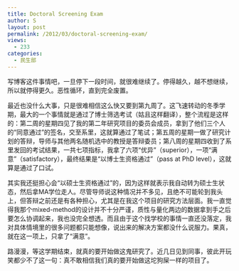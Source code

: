 ```yaml
---
title: Doctoral Screening Exam
author: S
layout: post
permalink: /2012/03/doctoral-screening-exam/
views:
  - 233
categories:
  - 民生部
---
```

写博客这件事情吧，一旦停下一段时间，就很难继续了。停得越久，越不想继续，所以就停得更久。恶性循环，直到完全废置。

最近也没什么大事，只是很难相信这么快又要到第九周了。这飞速转动的冬季学期，最大的一个事情就是通过了博士筛选考试（姑且这样翻译），整个流程是这样的：第二周的星期四见了我的第二年研究项目的委员会成员，拿到了他们三个人的“同意通过”的签名，交至系里，这就算通过了笔试；第五周的星期一做了研究计划的答辩，导师与其他两名随机选中的教授是答辩委员；第八周的星期四收到了系里发回的考试结果，一共七项指标，我拿了六项“优异”（superior），一项“满意”（satisfactory），最终结果是“以博士生资格通过”（pass at PhD level），这就算是通过了口试。

其实我还挺担心会“以硕士生资格通过”的，因为这样就表示我自动转为硕士生状态，然后拿MA学位走人。尽管导师说这种情况并不多见，且绝不可能轮到我头上，但答辩之前还是有各种担心，尤其是在我这个项目的研究方法层面。我一直觉得我那个mixed-method的设计并不十分严谨，质性与量化两边的数据拿到手之后要怎么协调起来，我也没完全想透。而且由于这个找学校的事情一直还没落定，我对具体情境里的很多问题都只能想像，说出来的解决方案都没什么说服力。果真，就在这一项上，只拿了“满意”。

路漫漫，等这学期结束，就真的要开始做这鬼研究了。近几日见到同事，彼此开玩笑都少不了这一句：真不敢相信我们真的要开始做这坨狗屎一样的项目了。